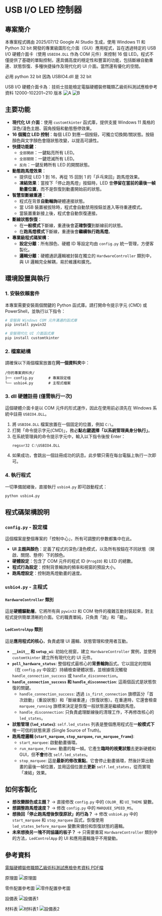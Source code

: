 # USB I/O LED 控制器

## 專案簡介

本專案程式碼由 2025/07/12 Google AI Studio 生成，使用 Windows 11 和 Python 32 bit 開發的專業級圖形化介面（GUI）應用程式，旨在透過特定的 USB I/O 硬體介面卡（使用 `USBIO4.DLL` 作為 COM 元件）來控制 16 個 LED。程式不僅提供了基礎的單點控制，還具備高度的穩定性和豐富的功能，包括斷線自動重連、狀態恢復、多種快捷操作及現代化的 UI 介面。當然還有優化的空間。

必用 python 32 bit 因為 USBIO4.dll 是 32 bit

USB I/O 硬體介面卡為︰技術士技能檢定電腦硬體裝修職類乙級術科測試應檢參考資料 12000-102201~210 版本
![A](./images/USBIO_board_A_finish_s.png)
![B](./images/USBIO_board_B_finish_s.png)
## 主要功能

*   **現代化 UI 介面**：使用 `customtkinter` 函式庫，提供支援 Windows 11 風格的深色/淺色主題、圓角按鈕和動態懸停效果。
*   **16 個獨立 LED 控制**：每個 LED 對應一個按鈕，可獨立切換開/關狀態。按鈕顏色與文字顏色會隨狀態改變，以提高可讀性。
*   **快捷功能鍵**：
    *   `全部開啟`：一鍵點亮所有 LED。
    *   `全部關閉`：一鍵熄滅所有 LED。
    *   `反向`：一鍵反轉所有 LED 的開關狀態。
*   **動態跑馬燈效果**：
    *   提供從 LED 1 到 16，再從 15 回到 1 的「乒乓來回」跑馬燈效果。
    *   **凍結效果**：當按下「停止跑馬燈」按鈕時，LED 會**停留在當前的最後一幀動畫位置**，而不是恢復到動畫開始前的狀態。
*   **智慧型斷線重連**：
    *   程式在背景**自動輪詢**硬體連接狀態。
    *   當 USB 裝置被拔除時，程式會自動禁用按鈕並進入等待重連模式。
    *   當裝置重新接上後，程式會自動恢復連接。
*   **斷線狀態恢復**：
    *   在**一般模式**下斷線，重連後會**正確恢復**到斷線前的狀態。
    *   在**跑馬燈模式**下斷線，重連後會**繼續執行跑馬燈**。
*   **專業級程式碼架構**：
    *   **設定分離**：所有顏色、硬體 ID 等設定均由 `config.py` 統一管理，方便客製化。
    *   **邏輯分離**：硬體通訊邏輯被封裝在獨立的 `HardwareController` 類別中，與 UI 邏輯完全解耦，易於維護和擴充。

## 環境設置與執行

### 1. 安裝依賴套件

本專案需要安裝兩個關鍵的 Python 函式庫。請打開命令提示字元 (CMD) 或 PowerShell，並執行以下指令：

```bash
# 安裝與 Windows COM 元件溝通的函式庫
pip install pywin32

# 安裝現代化 UI 介面函式庫
pip install customtkinter
```

### 2. 檔案結構

請確保以下兩個檔案放置在**同一個資料夾**中：

```
/你的專案資料夾/
├── config.py       # 專案設定檔
└── usbio4.py       # 主程式檔案
```

### 3. dll 硬體註冊 (僅需執行一次)

這個硬體介面卡是以 COM 元件的形式運作，因此在使用前必須先在 Windows 系統中註冊 `USBIO4.DLL`。

1.  將 `USBIO4.DLL` 檔案放置在一個固定的位置，例如 `C:\`。
2.  打開「命令提示字元(CMD)」，務必**點右鍵選擇「以系統管理員身分執行」**。
3.  在系統管理員的命令提示字元中，輸入以下指令後按 Enter：
    ```cmd
    regsvr32 C:\USBIO4.DLL
    ```
4.  如果成功，會跳出一個註冊成功的訊息。此步驟只需在每台電腦上執行一次即可。

### 4. 執行程式

一切準備就緒後，直接執行 `usbio4.py` 即可啟動程式：

```bash
python usbio4.py
```

## 程式碼架構說明

### `config.py` - 設定檔

這個檔案是整個專案的「控制中心」，所有可調整的參數都集中在此。

*   **UI 主題與顏色**：定義了程式的深色/淺色模式，以及所有按鈕在不同狀態（開啟、關閉、懸停）下的顏色。
*   **硬體設定**：包含了 COM 元件的程式 ID (`ProgID`) 和 LED 的總數。
*   **程式行為設定**：控制背景輪詢的頻率和視窗的預設大小。
*   **跑馬燈設定**：控制跑馬燈動畫的速度。

### `usbio4.py` - 主程式

#### `HardwareController` 類別

這是**硬體驅動層**。它將所有與 `pywin32` 和 COM 物件的複雜互動封裝起來，對主程式提供簡單清晰的介面。它的職責單純，只負責「說」和「聽」。

#### `LedControlApp` 類別

這是**應用程式的核心**，負責處理 UI 邏輯、狀態管理和使用者互動。

*   **`__init__` 和 `setup_ui`**: 初始化視窗，建立 `HardwareController` 實例，並使用 `customtkinter` 建立所有現代化的 UI 元件。
*   **`poll_hardware_status`**: 整個程式最核心的**背景輪詢**函式。它以固定的間隔（在 `config.py` 中設定）持續檢查硬體狀態，並根據情況觸發 `handle_connection_success` 或 `handle_disconnection`。
*   **`handle_connection_success` 和 `handle_disconnection`**: 這兩個函式是狀態恢復的關鍵。
    *   `handle_connection_success`: 透過 `is_first_connection` 旗標區分「首次啟動」（重設狀態）和「斷線重連」（恢復狀態）。在重連時，它還會檢查 `marquee_running` 旗標來決定是恢復一般狀態還是繼續跑馬燈。
    *   `handle_disconnection`: 只負責處理斷線後的清理工作，不再修改核心的 `led_states`。
*   **狀態管理 (`led_states`)**: `self.led_states` 列表是整個應用程式在**一般模式下**唯一可信的狀態來源 (Single Source of Truth)。
*   **跑馬燈邏輯 (`start_marquee`, `stop_marquee`, `run_marquee_frame`)**:
    *   `start_marquee`: 啟動動畫循環。
    *   `run_marquee_frame`: 動畫的每一幀。它產生**臨時的視覺狀態**去更新硬體和 GUI，但**不會**修改 `self.led_states`。
    *   `stop_marquee`: 這是**最新的修改重點**。它會停止動畫循環，然後計算出動畫的最後一幀位置，並用這個位置去**更新** `self.led_states`，從而實現「凍結」效果。

## 如何客製化

*   **想改變顏色或主題？** -> 直接修改 `config.py` 中的 `COLOR_` 和 `UI_THEME` 變數。
*   **想調整跑馬燈速度？** -> 修改 `config.py` 中的 `MARQUEE_SPEED_MS`。
*   **想換回「停止跑馬燈後恢復原狀」的行為？** -> 修改 `usbio4.py` 中的 `start_marquee` 和 `stop_marquee` 函式，恢復使用 `led_states_before_marquee` 變數來備份和恢復狀態的邏輯。
*   **未來想換另一塊不同協議的板子？** -> 只需要重寫 `HardwareController` 類別中的方法，`LedControlApp` 的 UI 和應用邏輯幾乎不用變動。

## 參考資料
[電腦硬體裝修職類乙級術科測試應檢參考資料 PDF檔](./data/120002B12_技術士技能檢定電腦硬體裝修職類乙級術科測試應檢參考資料.pdf)

原理圖
![原理圖](./images/p31.png)

零件配置參考圖
![零件配置參考圖](./images/p32.png)

設備表
![設備表1](./images/p33.png)

材料表
![材料表1](./images/p34.png)
![設備表2](./images/p35.png)


